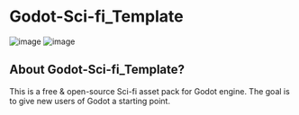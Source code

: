 # Godot-Sci-fi_Template

![image](https://user-images.githubusercontent.com/33091666/71625318-cd506e80-2bef-11ea-839b-d5b437f94576.png)
![image](https://user-images.githubusercontent.com/33091666/71625313-c9bce780-2bef-11ea-8fba-a6b56cbb688f.png)

## About Godot-Sci-fi_Template? 
This is a free & open-source Sci-fi asset pack for Godot engine. The goal is to give new users of Godot a starting point. 
